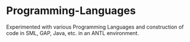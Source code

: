 # Programming-Languages
Experimented with various Programming Languages and construction of code in SML, GAP, Java, etc. in an ANTL environment.
